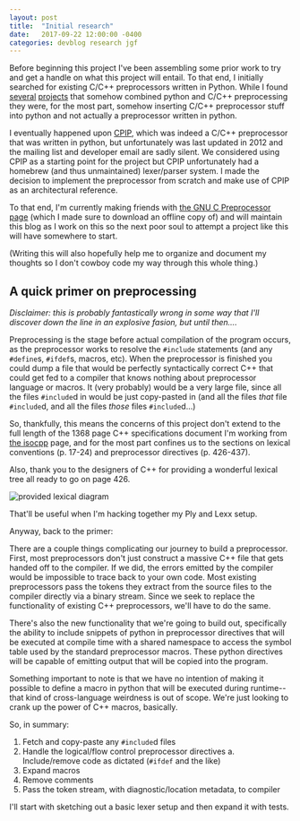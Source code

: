 ```yaml
---
layout: post
title:  "Initial research"
date:   2017-09-22 12:00:00 -0400
categories: devblog research jgf
---
```


Before beginning this project I've been assembling some prior work to try and get a handle on what this project will entail. To that end, I initially searched for existing C/C++ preprocessors written in Python. While I found [several](https://stackoverflow.com/questions/4350764/implementation-of-a-c-pre-processor-in-python-or-javascript) [projects](http://jinja.pocoo.org/docs/2.9/) that somehow combined python and C/C++ preprocessing they were, for the most part, somehow inserting C/C++ preprocessor stuff into python and not actually a preprocessor written in python.

I eventually happened upon [CPIP](http://cpip.sourceforge.net/), which was indeed a C/C++ preprocessor that was written in python, but unfortunately was last updated in 2012 and the mailing list and developer email are sadly silent. We considered using CPIP as a starting point for the project but CPIP unfortunately had a homebrew (and thus unmaintained) lexer/parser system. I made the decision to implement the preprocessor from scratch and make use of CPIP as an architectural reference.

To that end, I'm currently making friends with [the GNU C Preprocessor page](https://gcc.gnu.org/onlinedocs/cpp/) (which I made sure to download an offline copy of) and will maintain this blog as I work on this so the next poor soul to attempt a project like this will have somewhere to start.

(Writing this will also hopefully help me to organize and document my thoughts so I don't cowboy code my way through this whole thing.)

## A quick primer on preprocessing

_Disclaimer: this is probably fantastically wrong in some way that I'll discover down the line in an explosive fasion, but until then...._

Preprocessing is the stage before actual compilation of the program occurs, as the preprocessor works to resolve the `#include` statements (and any `#define`s, `#ifdef`s, macros, etc). When the preprocessor is finished you could dump a file that would be perfectly syntactically correct C++ that could get fed to a compiler that knows nothing about preprocessor language or macros. It (very probably) would be a very large file, since all the files `#include`d in would be just copy-pasted in (and all the files _that_ file `#include`d, and all the files _those_ files `#include`d...)

So, thankfully, this means the concerns of this project don't extend to the full length of the 1368 page C++ specifications document I'm working from [the isocpp](https://isocpp.org/std/the-standard) page, and for the most part confines us to the sections on lexical conventions (p. 17-24) and preprocessor directives (p. 426-437).

Also, thank you to the designers of C++ for providing a wonderful lexical tree all ready to go on page 426.

![provided lexical diagram](./assets/provided_lexical_tree.png)

That'll be useful when I'm hacking together my Ply and Lexx setup.

Anyway, back to the primer:

There are a couple things complicating our journey to build a preprocessor. First, most preprocessors don't just construct a massive C++ file that gets handed off to the compiler. If we did, the errors emitted by the compiler would be impossible to trace back to your own code. Most existing preprocessors pass the tokens they extract from the source files to the compiler directly via a binary stream. Since we seek to replace the functionality of existing C++ preprocessors, we'll have to do the same.

There's also the new functionality that we're going to build out, specifically the ability to include snippets of python in preprocessor directives that will be executed at compile time with a shared namespace to access the symbol table used by the standard preprocessor macros. These python directives will be capable of emitting output that will be copied into the program.

Something important to note is that we have no intention of making it possible to define a macro in python that will be executed during runtime--that kind of cross-language weirdness is out of scope. We're just looking to crank up the power of C++ macros, basically.

So, in summary:

 1. Fetch and copy-paste any `#include`d files
 2. Handle the logical/flow control preprocessor directives
     a. Include/remove code as dictated (`#ifdef` and the like)
 3. Expand macros
 4. Remove comments
 5. Pass the token stream, with diagnostic/location metadata, to compiler

I'll start with sketching out a basic lexer setup and then expand it with tests.
